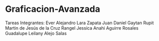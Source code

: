 # Graficacion-Avanzada
Tareas
Integrantes:
Ever Alejandro Lara Zapata
Juan Daniel Gaytan Rupit
Martin de Jesús de la Cruz Rangel
Jessica Anahi Aguirre Rosales
Guadalupe Leilany Alejo Salas
